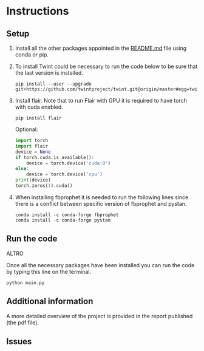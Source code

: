# Instructions

## Setup

1. Install all the other packages appointed in the [README.md](https://github.com/EdoardoGruppi/AMLS_assignment20_21/blob/main/README.md) file using conda or pip.
2. To install Twint could be necessary to run the code below to be sure that the last version is installed.
   ```
   pip install --user --upgrade git+https://github.com/twintproject/twint.git@origin/master#egg=twint
   ```
3. Install flair. Note that to run Flair with GPU it is required to have torch with cuda enabled.

   ```
   pip install flair
   ```

   Optional:

   ```python
   import torch
   import flair
   device = None
   if torch.cuda.is_available():
       device = torch.device('cuda:0')
   else:
       device = torch.device('cpu')
   print(device)
   torch.zeros(1).cuda()
   ```

4. When installing fbprophet it is needed to run the following lines since there is a conflict between specific version of fbprophet and pystan.
   ```
   conda install -c conda-forge fbprophet
   conda install -c conda-forge pystan
   ```

## Run the code

ALTRO

Once all the necessary packages have been installed you can run the code by typing this line on the terminal.

```
python main.py
```

## Additional information

A more detailed overview of the project is provided in the report published (the pdf file).

## Issues
